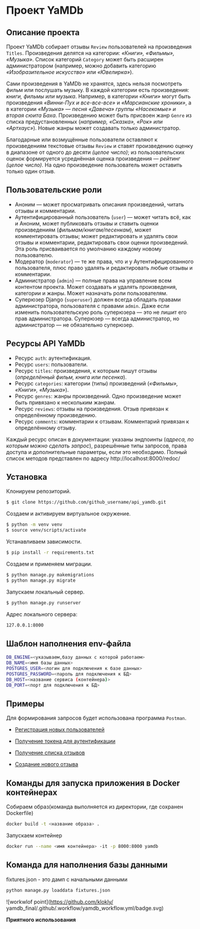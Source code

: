 # Проект YaMDb

## Описание проекта
Проект YaMDb собирает отзывы `Review` пользователей на произведения `Titles`. Произведения делятся на категории: _«Книги», «Фильмы», «Музыка»_. Список категорий `Category` может быть расширен администратором (например, можно добавить категорию _«Изобразительное искусство»_ или _«Ювелирка»_). 

Сами произведения в YaMDb не хранятся, здесь нельзя посмотреть фильм или послушать музыку.
В каждой категории есть произведения: _книги, фильмы или музыка_. Например, в категории _«Книги»_ могут быть произведения _«Винни-Пух и все-все-все»_ и _«Марсианские хроники»_, а в категории _«Музыка»_ — _песня «Давеча» группы «Насекомые» и вторая сюита Баха_.
Произведению может быть присвоен жанр `Genre` из списка предустановленных (_например, «Сказка», «Рок» или «Артхаус»_). Новые жанры может создавать только администратор.

Благодарные или возмущённые пользователи оставляют к произведениям текстовые отзывы `Review` и ставят произведению оценку в диапазоне от одного до десяти _(целое число)_; из пользовательских оценок формируется усреднённая оценка произведения — _рейтинг (целое число)_. На одно произведение пользователь может оставить только один отзыв.


## Пользовательские роли
- Аноним — может просматривать описания произведений, читать отзывы и комментарии.
- Аутентифицированный пользователь (`user`) — может читать всё, как и Аноним, может публиковать отзывы и ставить оценки произведениям (_фильмам/книгам/песенкам_), может комментировать отзывы; может редактировать и удалять свои отзывы и комментарии, редактировать свои оценки произведений. Эта роль присваивается по умолчанию каждому новому пользователю.
- Модератор (`moderator`) — те же права, что и у Аутентифицированного пользователя, плюс право удалять и редактировать любые отзывы и комментарии.
- Администратор (`admin`) — полные права на управление всем контентом проекта. Может создавать и удалять произведения, категории и жанры. Может назначать роли пользователям.
- Суперюзер Django (`superuser`) должен всегда обладать правами администратора, пользователя с правами `admin`. Даже если изменить пользовательскую роль суперюзера — это не лишит его прав администратора. Суперюзер — всегда администратор, но администратор — не обязательно суперюзер.

## Ресурсы API YaMDb
- Ресурс `auth`: аутентификация.
- Ресурс `users`: пользователи.
- Ресурс `titles`: произведения, к которым пишут отзывы (_определённый фильм, книга или песенка_).
- Ресурс `categories`: категории (типы) произведений (_«Фильмы», «Книги», «Музыка»_).
- Ресурс `genres`: жанры произведений. Одно произведение может быть привязано к нескольким жанрам.
- Ресурс `reviews`: отзывы на произведения. Отзыв привязан к определённому произведению.
- Ресурс `comments`: комментарии к отзывам. Комментарий привязан к определённому отзыву.

 Каждый ресурс описан в документации: указаны эндпоинты (_адреса, по которым можно сделать запрос_), разрешённые типы запросов, права доступа и дополнительные параметры, если это необходимо.
Полный список методов представлен по адресу http://localhost:8000/redoc/



## Установка
Клонируем репозиторий.
```sh
$ git clone https://github.com/github_username/api_yamdb.git
```
Создаем и активируем виртуальное окружение.
```sh
$ python -m venv venv
$ source venv/scripts/activate
```
Устанавливаем зависимости.
```sh
$ pip install -r requirements.txt
```
Создаем и применяем миграции.
```sh
$ python manage.py makemigrations 
$ python manage.py migrate
```
Запускаем локальный сервер.
```sh
$ python manage.py runserver
```
Адрес локального сервера:
```sh
127.0.0.1:8000
```

## Шаблон наполнения env-файла
```sh
DB_ENGINE=<указываем,базу данных с которой работаем>
DB_NAME=<имя базы данных>
POSTGRES_USER=<логин для подключения к базе данных>
POSTGRES_PASSWORD=<пароль для подключения к БД>
DB_HOST=<название сервиса (контейнера)>
DB_PORT=<порт для подключения к БД>
```
## Примеры

Для формирования запросов будет использована программа `Postman`.
- [Регистрация новых пользователей](api_yamdb/static/pictures/readme/signup.jpg)

- [Получение токена для аутентификации](api_yamdb/static/pictures/readme/token.jpg)

- [Получение списка отзывов](api_yamdb/static/pictures/readme/get_reviews.jpg)

- [Создание нового отзыва](api_yamdb/static/pictures/readme/post_reviews.jpg)


## Команды для запуска приложения в Docker контейнерах
Собираем образ(команда выполняется из директории, где сохранен Dockerfile)
```sh 
docker build -t <название образа> .
```

Запускаем контейнер
```sh 
docker run --name <имя контейнера> -it -p 8000:8000 yamdb
```
## Команда для наполнения базы данными
fixtures.json - это дамп с начальными данными
```sh 
python manage.py loaddata fixtures.json
```
![workwlof point](https://github.com/klokly/
yamdb_final/.github/.workflow/yamdb_workflow.yml/badge.svg)

**Приятного использования**
